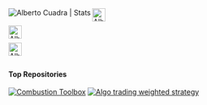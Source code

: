 <a href="https://acuadralara.com/">
  <img align="left" alt="Alberto Cuadra | Stats" src="https://github-readme-stats.vercel.app/api?username=AlbertoCuadra&show_icons=true&include_all_commits=true&hide_title=true&hide=contribs&hide_border=true&bg_color=ffffff&icon_color=2a9d8fff&title_color=2a9d8fff" />
</a>
<a href="https://scholar.google.es/citations?user=oEyJUfcAAAAJ&hl=es&oi=ao">
  <img align="left" alt="Alberto Cuadra | Google Scholar" width="26px" src="https://upload.wikimedia.org/wikipedia/commons/c/c7/Google_Scholar_logo.svg" />
</a>
<br><br>
<a href="https://www.researchgate.net/profile/Alberto_Cuadra_Lara">
  <img align="left" alt="Alberto Cuadra | ResearchGate" width="26px" src="https://upload.wikimedia.org/wikipedia/commons/thumb/5/5e/ResearchGate_icon_SVG.svg/32px-ResearchGate_icon_SVG.svg.png" />
</a>
<br><br>
<a href="https://orcid.org/0000-0001-8280-2426">
  <img align="left" alt="Alberto Cuadra | ORCID iD" width="26px" src="https://upload.wikimedia.org/wikipedia/commons/0/06/ORCID_iD.svg" />
</a>

<br>
<br>

#### Top Repositories
[![Combustion Toolbox](https://github-readme-stats.vercel.app/api/pin/?username=AlbertoCuadra&repo=combustion_toolbox)](https://github.com/AlbertoCuadra/combustion_toolbox)
[![Algo trading weighted strategy](https://github-readme-stats.vercel.app/api/pin/?username=AlbertoCuadra&repo=algo_trading_weighted_strategy)](https://github.com/AlbertoCuadra/algo_trading_weighted_strategy)
